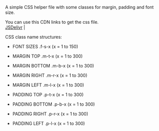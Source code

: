 A simple CSS helper file with some classes for margin, padding and font size.

You can use this CDN links to get the css file. <br/>
	<a href="https://cdn.jsdelivr.net/gh/Mainul12501/css-common-helper-classes/helper.css" target="_blank">JSDelivr</a> | 
	

CSS class name structures:

* FONT SIZES 
	.f-s-x (x = 1 to 150)

* MARGIN TOP
	.m-t-x (x = 1 to 300)
	
* MARGIN BOTTOM
	.m-b-x (x = 1 to 300)
	
* MARGIN RIGHT
	.m-r-x (x = 1 to 300)
	
* MARGIN LEFT
	.m-l-x (x = 1 to 300)
	
* PADDING TOP
	.p-t-x (x = 1 to 300)
		
* PADDING BOTTOM
	.p-b-x (x = 1 to 300)
		
* PADDING RIGHT
	.p-r-x (x = 1 to 300)
		
* PADDING LEFT
	.p-l-x (x = 1 to 300)